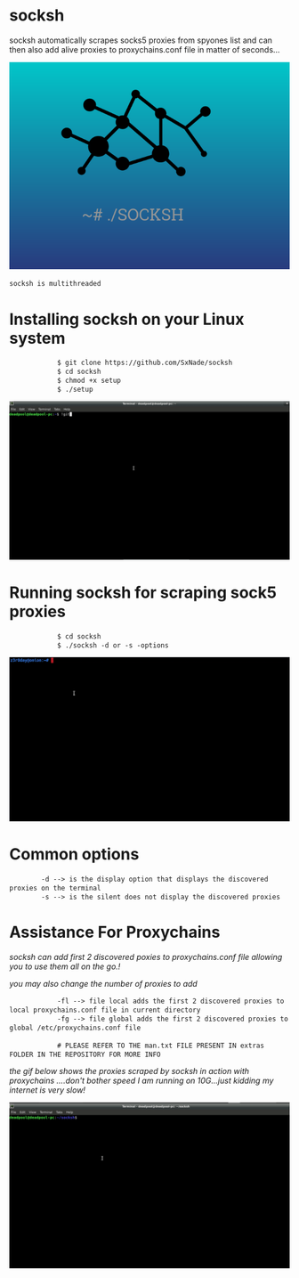 # socksh

socksh automatically scrapes socks5 proxies from spyones list and can then also add alive proxies to proxychains.conf file in matter of seconds...
    
![Capture](https://github.com/SxNade/socksh/blob/main/socksh.png)


    socksh is multithreaded

# Installing socksh on your Linux system


                $ git clone https://github.com/SxNade/socksh
                $ cd socksh
                $ chmod +x setup
                $ ./setup

![Capture](https://github.com/SxNade/socksh/blob/main/extras/install.gif)

# Running socksh for scraping sock5 proxies

                $ cd socksh
                $ ./socksh -d or -s -options

![Capture](https://github.com/SxNade/socksh/blob/main/extras/socksh.gif)

# Common options
            -d --> is the display option that displays the discovered proxies on the terminal
            -s --> is the silent does not display the discovered proxies

# Assistance For Proxychains

*socksh can add first 2 discovered poxies to proxychains.conf file allowing you to use them all on the go.!*

*you may also change the number of proxies to add*

                -fl --> file local adds the first 2 discovered proxies to local proxychains.conf file in current directory
                -fg --> file global adds the first 2 discovered proxies to global /etc/proxychains.conf file

                # PLEASE REFER TO THE man.txt FILE PRESENT IN extras FOLDER IN THE REPOSITORY FOR MORE INFO

*the gif below shows the proxies scraped by socksh in action with proxychains ....don't bother speed I am running on 10G...just kidding my internet is very slow!*

![Capture](https://github.com/SxNade/socksh/blob/main/extras/proxy.gif)

